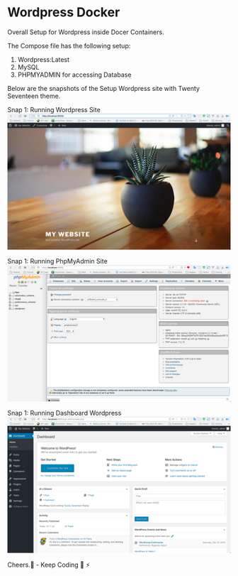 # Wordpress Docker

Overall Setup for Wordpress inside Docer Containers.

The Compose file has the following setup:

1. Wordpress:Latest
2. MySQL
3. PHPMYADMIN for accessing Database

Below are the snapshots of the Setup Wordpress site with Twenty Seventeen theme.

Snap 1: Running Wordpress Site
<img src="./snap1.png" width="600">

Snap 1: Running PhpMyAdmin Site
<img src="./snap2.png" width="600">

Snap 1: Running Dashboard Wordpress
<img src="./snap3.png" width="600">

Cheers.🍺 - Keep Coding 🤟 ⚡ ️
